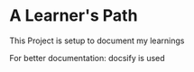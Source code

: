 # A Learner's Path

This Project is setup to document my learnings

For better documentation: docsify is used
